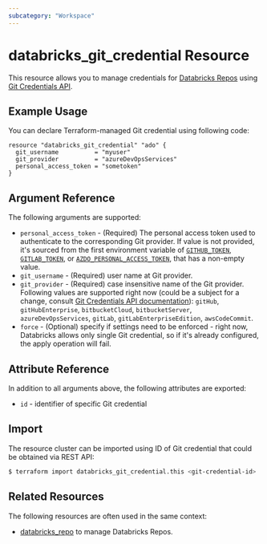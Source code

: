 ```yaml
---
subcategory: "Workspace"
---
```

# databricks_git_credential Resource

This resource allows you to manage credentials for [Databricks Repos](https://docs.databricks.com/repos.html) using [Git Credentials API](https://docs.databricks.com/dev-tools/api/latest/gitcredentials.html).


## Example Usage

You can declare Terraform-managed Git credential using following code:

```hcl
resource "databricks_git_credential" "ado" {
  git_username          = "myuser"
  git_provider          = "azureDevOpsServices"
  personal_access_token = "sometoken"
}
```

## Argument Reference


The following arguments are supported:

* `personal_access_token` - (Required) The personal access token used to authenticate to the corresponding Git provider. If value is not provided, it's sourced from the first environment variable of [`GITHUB_TOKEN`](https://registry.terraform.io/providers/integrations/github/latest/docs#oauth--personal-access-token), [`GITLAB_TOKEN`](https://registry.terraform.io/providers/gitlabhq/gitlab/latest/docs#required), or [`AZDO_PERSONAL_ACCESS_TOKEN`](https://registry.terraform.io/providers/microsoft/azuredevops/latest/docs#argument-reference), that has a non-empty value.
* `git_username` - (Required) user name at Git provider.
* `git_provider` -  (Required) case insensitive name of the Git provider.  Following values are supported right now (could be a subject for a change, consult [Git Credentials API documentation](https://docs.databricks.com/dev-tools/api/latest/gitcredentials.html)): `gitHub`, `gitHubEnterprise`, `bitbucketCloud`, `bitbucketServer`, `azureDevOpsServices`, `gitLab`, `gitLabEnterpriseEdition`, `awsCodeCommit`.
* `force` - (Optional) specify if settings need to be enforced - right now, Databricks allows only single Git credential, so if it's already configured, the apply operation will fail.

## Attribute Reference

In addition to all arguments above, the following attributes are exported:

* `id` - identifier of specific Git credential

## Import

The resource cluster can be imported using ID of Git credential that could be obtained via REST API:

```bash
$ terraform import databricks_git_credential.this <git-credential-id>
```


## Related Resources

The following resources are often used in the same context:

* [databricks_repo](repo.md) to manage Databricks Repos.

